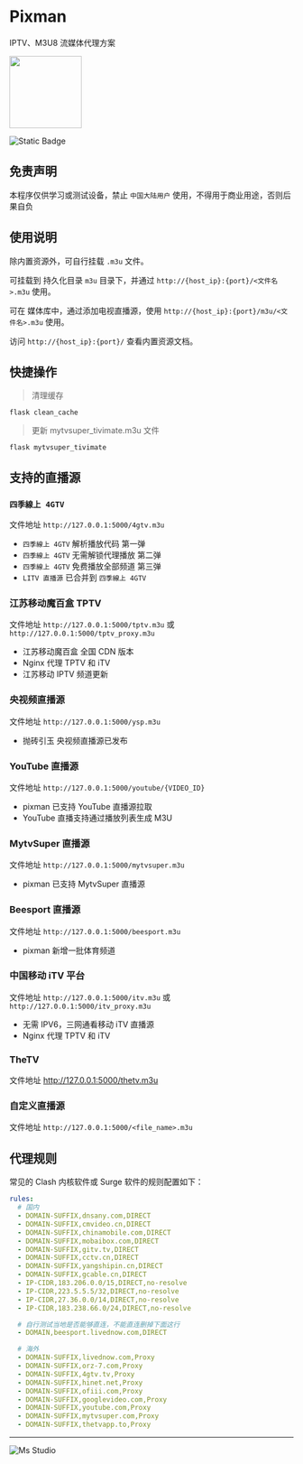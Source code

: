 # Pixman

IPTV、M3U8 流媒体代理方案

<img height="128" src="https://file.lifebus.top/apps/pixman/logo.png" width="128"/>

![Static Badge](https://img.shields.io/badge/%E6%96%B0%E7%96%86%E8%90%8C%E6%A3%AE%E8%BD%AF%E4%BB%B6%E5%BC%80%E5%8F%91%E5%B7%A5%E4%BD%9C%E5%AE%A4-%E6%8F%90%E4%BE%9B%E6%8A%80%E6%9C%AF%E6%94%AF%E6%8C%81-blue)

## 免责声明

本程序仅供学习或测试设备，禁止 `中国大陆用户` 使用，不得用于商业用途，否则后果自负

## 使用说明

除内置资源外，可自行挂载 `.m3u` 文件。

可挂载到 持久化目录 `m3u` 目录下，并通过 `http://{host_ip}:{port}/<文件名>.m3u` 使用。

可在 媒体库中，通过添加电视直播源，使用 `http://{host_ip}:{port}/m3u/<文件名>.m3u` 使用。

访问 `http://{host_ip}:{port}/` 查看内置资源文档。

## 快捷操作

> 清理缓存

```shell
flask clean_cache
```

> 更新 mytvsuper_tivimate.m3u 文件

```shell
flask mytvsuper_tivimate
```

## 支持的直播源

### `四季線上 4GTV`

文件地址 `http://127.0.0.1:5000/4gtv.m3u`

+ `四季線上 4GTV` 解析播放代码 第一弹
+ `四季線上 4GTV` 无需解锁代理播放 第二弹
+ `四季線上 4GTV` 免费播放全部频道 第三弹
+ `LITV 直播源` 已合并到 `四季線上 4GTV`

### 江苏移动魔百盒 TPTV

文件地址 `http://127.0.0.1:5000/tptv.m3u` 或 `http://127.0.0.1:5000/tptv_proxy.m3u`

+ 江苏移动魔百盒 全国 CDN 版本
+ Nginx 代理 TPTV 和 iTV
+ 江苏移动 IPTV 频道更新

### 央视频直播源

文件地址 `http://127.0.0.1:5000/ysp.m3u`

+ 抛砖引玉 央视频直播源已发布

### YouTube 直播源

文件地址 `http://127.0.0.1:5000/youtube/{VIDEO_ID}`

+ pixman 已支持 YouTube 直播源拉取
+ YouTube 直播支持通过播放列表生成 M3U

### MytvSuper 直播源

文件地址 `http://127.0.0.1:5000/mytvsuper.m3u`

+ pixman 已支持 MytvSuper 直播源

### Beesport 直播源

文件地址 `http://127.0.0.1:5000/beesport.m3u`

+ pixman 新增一批体育频道

### 中国移动 iTV 平台

文件地址 `http://127.0.0.1:5000/itv.m3u` 或 `http://127.0.0.1:5000/itv_proxy.m3u`

+ 无需 IPV6，三网通看移动 iTV 直播源
+ Nginx 代理 TPTV 和 iTV

### TheTV

文件地址 http://127.0.0.1:5000/thetv.m3u

### 自定义直播源

文件地址 `http://127.0.0.1:5000/<file_name>.m3u`

## 代理规则

常见的 Clash 内核软件或 Surge 软件的规则配置如下：

```yaml
rules:
  # 国内
  - DOMAIN-SUFFIX,dnsany.com,DIRECT
  - DOMAIN-SUFFIX,cmvideo.cn,DIRECT
  - DOMAIN-SUFFIX,chinamobile.com,DIRECT
  - DOMAIN-SUFFIX,mobaibox.com,DIRECT
  - DOMAIN-SUFFIX,gitv.tv,DIRECT
  - DOMAIN-SUFFIX,cctv.cn,DIRECT
  - DOMAIN-SUFFIX,yangshipin.cn,DIRECT
  - DOMAIN-SUFFIX,gcable.cn,DIRECT
  - IP-CIDR,183.206.0.0/15,DIRECT,no-resolve
  - IP-CIDR,223.5.5.5/32,DIRECT,no-resolve
  - IP-CIDR,27.36.0.0/14,DIRECT,no-resolve
  - IP-CIDR,183.238.66.0/24,DIRECT,no-resolve

  # 自行测试当地是否能够直连，不能直连删掉下面这行
  - DOMAIN,beesport.livednow.com,DIRECT

  # 海外
  - DOMAIN-SUFFIX,livednow.com,Proxy
  - DOMAIN-SUFFIX,orz-7.com,Proxy
  - DOMAIN-SUFFIX,4gtv.tv,Proxy
  - DOMAIN-SUFFIX,hinet.net,Proxy
  - DOMAIN-SUFFIX,ofiii.com,Proxy
  - DOMAIN-SUFFIX,googlevideo.com,Proxy
  - DOMAIN-SUFFIX,youtube.com,Proxy
  - DOMAIN-SUFFIX,mytvsuper.com,Proxy
  - DOMAIN-SUFFIX,thetvapp.to,Proxy
```

---

![Ms Studio](https://file.lifebus.top/imgs/ms_blank_001.png)
